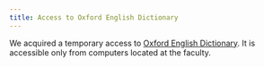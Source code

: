 ```yaml
---
title: Access to Oxford English Dictionary
---
```


We acquired a temporary access to [Oxford English Dictionary](http://www.oed.com/). It is accessible only from computers located at the faculty.
